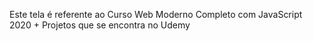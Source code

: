 Este tela é referente ao Curso Web Moderno Completo com JavaScript 2020 + Projetos que se encontra no Udemy
